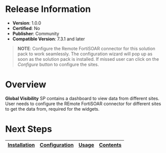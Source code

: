 # Release Information 

 * **Version**: 1.0.0 
 * **Certified**: No 
 * **Publisher**: Community 
 * **Compatible Version**: 7.3.1 and later 
 
 >**NOTE**: Configure the Remote FortiSOAR connector for this solution pack to work seamlessly. The configuration wizard will pop up as soon as the solution pack is installed. If missed user can click on the *Configure* button to configure the sites.  

 # Overview 
 **Global Visibility** SP contains a dashboard to view data from different sites. User needs to configure the REmote FortiSOAR connector for different sites to get the data from, required for the widgets. 

 # Next Steps
 | [Installation](./docs/setup.md#installation) | [Configuration](./docs/setup.md#configuration) | [Usage](./docs/usage.md) | [Contents](./docs/contents.md) | 
 |--------------------------------------------|----------------------------------------------|------------------------|------------------------------|